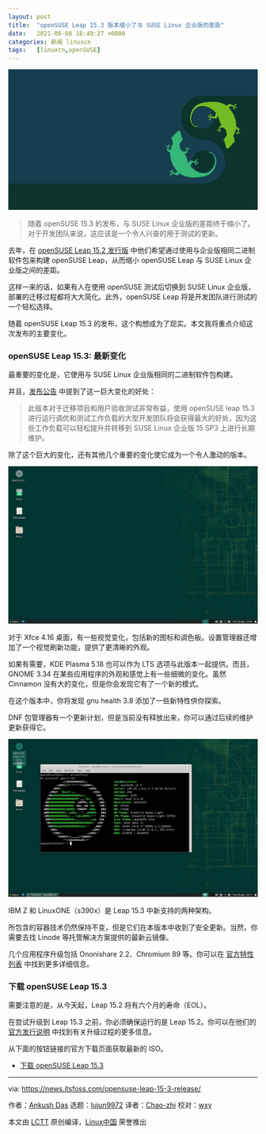 ```yaml
---
layout: post
title:	"openSUSE Leap 15.3 版本缩小了与 SUSE Linux 企业版的差距"
date:	2021-06-08 18:49:27 +0800 
categories:	新闻 linuxcn 
tags:	[linuxcn,openSUSE]
---
```



![](/Asserts/Images/album/202106/08/184921thd7vc8qvxbhzt53.jpg)



> 
> 随着 openSUSE 15.3 的发布，与 SUSE Linux 企业版的差距终于缩小了。对于开发团队来说，这应该是一个令人兴奋的用于测试的更新。
> 
> 
> 


去年，在 [openSUSE Leap 15.2 发行版](https://itsfoss.com/opensuse-leap-15-2-release/) 中他们希望通过使用与企业版相同二进制软件包来构建 openSUSE Leap，从而缩小 openSUSE Leap 与 SUSE Linux 企业版之间的差距。


这样一来的话，如果有人在使用 openSUSE 测试后切换到 SUSE Linux 企业版，部署的迁移过程都将大大简化。此外，openSUSE Leap 将是开发团队进行测试的一个轻松选择。


随着 openSUSE Leap 15.3 的发布，这个构想成为了现实。本文我将重点介绍这次发布的主要变化。


### openSUSE Leap 15.3: 最新变化


最重要的变化是，它使用与 SUSE Linux 企业版相同的二进制软件包构建。


并且，[发布公告](https://news.opensuse.org/2021/06/02/opensuse-leap-bridges-path-to-enterprise/) 中提到了这一巨大变化的好处：



> 
> 此版本对于迁移项目和用户验收测试非常有益，使用 openSUSE leap 15.3 进行运行调优和测试工作负载的大型开发团队将会获得最大的好处，因为这些工作负载可以轻松提升并转移到 SUSE Linux 企业版 15 SP3 上进行长期维护。
> 
> 
> 


除了这个巨大的变化，还有其他几个重要的变化使它成为一个令人激动的版本。


![](/Asserts/Images/album/202106/08/184929ajfq70yzj90aztj9.png)


对于 Xfce 4.16 桌面，有一些视觉变化，包括新的图标和调色板。设置管理器还增加了一个视觉刷新功能，提供了更清晰的外观。


如果有需要，KDE Plasma 5.18 也可以作为 LTS 选项与此版本一起提供。而且，GNOME 3.34 在某些应用程序的外观和感觉上有一些细微的变化。虽然 Cinnamon 没有大的变化，但是你会发现它有了一个新的模式。


在这个版本中，你将发现 gnu health 3.8 添加了一些新特性供你探索。


DNF 包管理器有一个更新计划，但是当前没有释放出来，你可以通过后续的维护更新获得它。


![](/Asserts/Images/album/202106/08/184931b9gsd2dkk5vh4v9g.png)


IBM Z 和 LinuxONE（s390x）是 Leap 15.3 中新支持的两种架构。


所包含的容器技术仍然保持不变，但是它们在本版本中收到了安全更新。当然，你需要去找 Linode 等托管解决方案提供的最新云镜像。


几个应用程序升级包括 Ononishare 2.2、Chromium 89 等。你可以在 [官方特性列表](https://en.opensuse.org/Features_15.3) 中找到更多详细信息。


### 下载 openSUSE Leap 15.3


需要注意的是，从今天起，Leap 15.2 将有六个月的寿命（EOL）。


在尝试升级到 Leap 15.3 之前，你必须确保运行的是 Leap 15.2。你可以在他们的 [官方发行说明](https://en.opensuse.org/Release_announcement_15.3) 中找到有关升级过程的更多信息。


从下面的按钮链接的官方下载页面获取最新的 ISO。


* [下载 openSUSE Leap 15.3](https://get.opensuse.org/leap/)




---


via: <https://news.itsfoss.com/opensuse-leap-15-3-release/>


作者：[Ankush Das](https://news.itsfoss.com/author/ankush/) 选题：[lujun9972](https://github.com/lujun9972) 译者：[Chao-zhi](https://github.com/Chao-zhi) 校对：[wxy](https://github.com/wxy)


本文由 [LCTT](https://github.com/LCTT/TranslateProject) 原创编译，[Linux中国](https://linux.cn/) 荣誉推出
